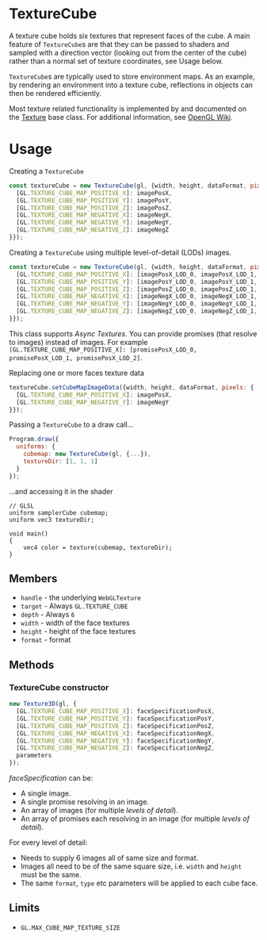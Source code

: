 # TextureCube

A texture cube holds six textures that represent faces of the cube. A main feature of `TextureCube`s are that they can be passed to shaders and sampled with a direction vector (looking out from the center of the cube) rather than a normal set of texture coordinates, see Usage below.

`TextureCube`s are typically used to store environment maps. As an example, by rendering an environment into a texture cube, reflections in objects can then be rendered efficiently.

Most texture related functionality is implemented by and documented on the [Texture](/docs/api-reference/webgl/texture.md) base class. For additional information, see [OpenGL Wiki](https://www.khronos.org/opengl/wiki/Texture).


# Usage

Creating a `TextureCube`
```js
const textureCube = new TextureCube(gl, {width, height, dataFormat, pixels: {
  [GL.TEXTURE_CUBE_MAP_POSITIVE_X]: imagePosX,
  [GL.TEXTURE_CUBE_MAP_POSITIVE_Y]: imagePosY,
  [GL.TEXTURE_CUBE_MAP_POSITIVE_Z]: imagePosZ,
  [GL.TEXTURE_CUBE_MAP_NEGATIVE_X]: imageNegX,
  [GL.TEXTURE_CUBE_MAP_NEGATIVE_Y]: imageNegY,
  [GL.TEXTURE_CUBE_MAP_NEGATIVE_Z]: imageNegZ
}});
```

Creating a `TextureCube` using multiple level-of-detail (LODs) images.
```js
const textureCube = new TextureCube(gl, {width, height, dataFormat, pixels: {
  [GL.TEXTURE_CUBE_MAP_POSITIVE_X]: [imagePosX_LOD_0, imagePosX_LOD_1, imagePosX_LOD_2],
  [GL.TEXTURE_CUBE_MAP_POSITIVE_Y]: [imagePosY_LOD_0, imagePosY_LOD_1, imagePosY_LOD_2],
  [GL.TEXTURE_CUBE_MAP_POSITIVE_Z]: [imagePosZ_LOD_0, imagePosZ_LOD_1, imagePosZ_LOD_2],
  [GL.TEXTURE_CUBE_MAP_NEGATIVE_X]: [imageNegX_LOD_0, imageNegX_LOD_1, imageNegX_LOD_2],
  [GL.TEXTURE_CUBE_MAP_NEGATIVE_Y]: [imageNegY_LOD_0, imageNegY_LOD_1, imageNegY_LOD_2],
  [GL.TEXTURE_CUBE_MAP_NEGATIVE_Z]: [imageNegZ_LOD_0, imageNegZ_LOD_1, imageNegZ_LOD_2]
}});
```

This class supports _Async Textures_. You can provide promises (that resolve to images) instead of images.
For example `[GL.TEXTURE_CUBE_MAP_POSITIVE_X]: [promisePosX_LOD_0, promisePosX_LOD_1, promisePosX_LOD_2]`.

Replacing one or more faces texture data
```js
textureCube.setCubeMapImageData({width, height, dataFormat, pixels: {
  [GL.TEXTURE_CUBE_MAP_POSITIVE_X]: imagePosX,
  [GL.TEXTURE_CUBE_MAP_NEGATIVE_Y]: imageNegY
}});
```

Passing a `TextureCube` to a draw call...
```js
Program.draw({
  uniforms: {
    cubemap: new TextureCube(gl, {...}),
    textureDir: [1, 1, 1]
  }
});
```

...and accessing it in the shader

```
// GLSL
uniform samplerCube cubemap;
uniform vec3 textureDir;

void main()
{
    vec4 color = texture(cubemap, textureDir);
}
```


## Members

* `handle` - the underlying `WebGLTexture`
* `target` - Always `GL.TEXTURE_CUBE`
* `depth` - Always `6`
* `width` - width of the face textures
* `height` - height of the face textures
* `format` - format


## Methods

### TextureCube constructor

```js
new Texture3D(gl, {
  [GL.TEXTURE_CUBE_MAP_POSITIVE_X]: faceSpecificationPosX,
  [GL.TEXTURE_CUBE_MAP_POSITIVE_Y]: faceSpecificationPosY,
  [GL.TEXTURE_CUBE_MAP_POSITIVE_Z]: faceSpecificationPosZ,
  [GL.TEXTURE_CUBE_MAP_NEGATIVE_X]: faceSpecificationNegX,
  [GL.TEXTURE_CUBE_MAP_NEGATIVE_Y]: faceSpecificationNegY,
  [GL.TEXTURE_CUBE_MAP_NEGATIVE_Z]: faceSpecificationNegZ,
  parameters
});
```

_faceSpecification_ can be:
* A single image.
* A single promise resolving in an image.
* An array of images (for multiple _levels of detail_).
* An array of promises each resolving in an image (for multiple _levels of detail_).

For every level of detail:
* Needs to supply 6 images all of same size and format.
* Images all need to be of the same square size, i.e. `width` and `height` must be the same.
* The same `format`, `type` etc parameters will be applied to each cube face.


## Limits

* `GL.MAX_CUBE_MAP_TEXTURE_SIZE`
